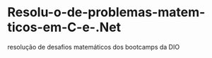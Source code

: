 # Resolu-o-de-problemas-matem-ticos-em-C-e-.Net
resolução de desafios matemáticos dos bootcamps da DIO
